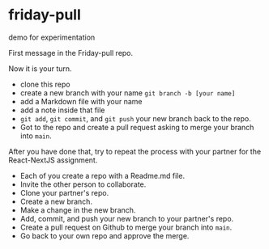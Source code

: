 # friday-pull

demo for experimentation

First message in the Friday-pull repo.

Now it is your turn.

- clone this repo
- create a new branch with your name `git branch -b [your name]`
- add a Markdown file with your name
- add a note inside that file
- `git add`, `git commit`, and `git push` your new branch back to the repo.
- Got to the repo and create a pull request asking to merge your branch into `main`.

After you have done that, try to repeat the process with your partner for the React-NextJS assignment.

- Each of you create a repo with a Readme.md file.
- Invite the other person to collaborate.
- Clone your partner's repo.
- Create a new branch.
- Make a change in the new branch.
- Add, commit, and push your new branch to your partner's repo.
- Create a pull request on Github to merge your branch into `main`.
- Go back to your own repo and approve the merge.
